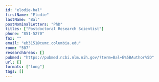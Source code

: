 ```yaml
---
id: "elodie-bal"
firstName: "Elodie"
lastName: "Bal"
postNominalLetters: "PhD"
titles: ["Postdoctoral Research Scientist"]
phone: "851-5270"
fax: ""
email: "eb3151@cumc.columbia.edu"
room: "507"
researchAreas: []
pubmed: "https://pubmed.ncbi.nlm.nih.gov/?term=Bal+E%5BAuthor%5D"
url: []
formats: ["long"]
tags: []
---
```

